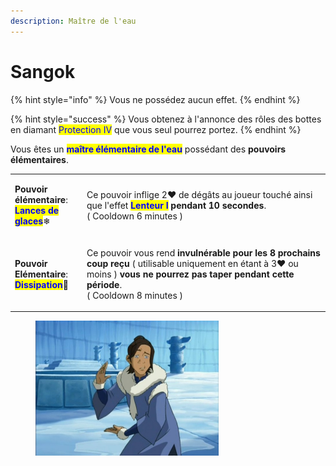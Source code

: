 ```yaml
---
description: Maître de l'eau
---
```


# Sangok

{% hint style="info" %}
Vous ne possédez aucun effet.
{% endhint %}

{% hint style="success" %}
Vous obtenez à l'annonce des rôles des bottes en diamant <mark style="color:blue;">Protection IV</mark> que vous seul pourrez portez.&#x20;
{% endhint %}

Vous êtes un <mark style="color:blue;">**maître élémentaire de l'eau**</mark> possédant des **pouvoirs élémentaires**.

|                                                                                                                                                                                          |                                                                                                                                                                                                                                                                                                            |
| ---------------------------------------------------------------------------------------------------------------------------------------------------------------------------------------- | ---------------------------------------------------------------------------------------------------------------------------------------------------------------------------------------------------------------------------------------------------------------------------------------------------------- |
| <p><strong>Pouvoir élémentaire</strong>:<br><mark style="color:blue;"><strong>Lances de glaces</strong></mark><span data-gb-custom-inline data-tag="emoji" data-code="2744">❄</span></p> | <p>Ce pouvoir inflige 2<span data-gb-custom-inline data-tag="emoji" data-code="2764">❤</span> de dégâts au joueur touché ainsi que l'effet <mark style="color:blue;"><strong>Lenteur I</strong></mark><strong> pendant 10 secondes</strong>.<br>( Cooldown 6 minutes )</p>                                 |
| <p><strong>Pouvoir Elémentaire</strong>:<br><mark style="color:blue;"><strong>Dissipation</strong></mark><span data-gb-custom-inline data-tag="emoji" data-code="1f30a">🌊</span></p>    | <p>Ce pouvoir vous rend <strong>invulnérable pour les 8 prochains coup reçu</strong> ( utilisable uniquement en étant à 3<span data-gb-custom-inline data-tag="emoji" data-code="2764">❤</span> ou moins ) <strong>vous ne pourrez pas taper pendant cette période</strong>.<br>( Cooldown 8 minutes )</p> |

<figure><img src="../../.gitbook/assets/R.jpg" alt="" width="293"><figcaption></figcaption></figure>
